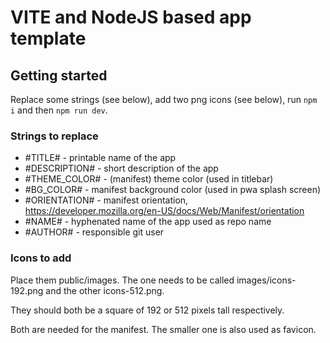 # VITE and NodeJS based app template

## Getting started

Replace some strings (see below), add two png icons (see below), run `npm i` and then `npm run dev`.

### Strings to replace

- #TITLE# - printable name of the app
- #DESCRIPTION# - short description of the app
- #THEME_COLOR# - (manifest) theme color (used in titlebar)
- #BG_COLOR# - manifest background color (used in pwa splash screen)
- #ORIENTATION# - manifest orientation, https://developer.mozilla.org/en-US/docs/Web/Manifest/orientation
- #NAME# - hyphenated name of the app used as repo name
- #AUTHOR# - responsible git user

### Icons to add

Place them public/images.
The one needs to be called images/icons-192.png and the other icons-512.png.

They should both be a square of 192 or 512 pixels tall respectively.

Both are needed for the manifest.
The smaller one is also used as favicon.
